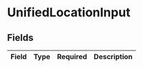 # UnifiedLocationInput


## Fields

| Field       | Type        | Required    | Description |
| ----------- | ----------- | ----------- | ----------- |